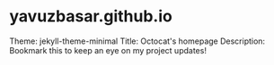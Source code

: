 # yavuzbasar.github.io
Theme: jekyll-theme-minimal
Title: Octocat's homepage
Description: Bookmark this to keep an eye on my project updates!
